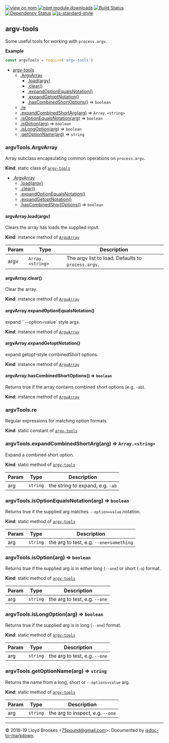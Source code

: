[![view on npm](https://img.shields.io/npm/v/argv-tools.svg)](https://www.npmjs.org/package/argv-tools)
[![npm module downloads](https://img.shields.io/npm/dt/argv-tools.svg)](https://www.npmjs.org/package/argv-tools)
[![Build Status](https://travis-ci.org/75lb/argv-tools.svg?branch=master)](https://travis-ci.org/75lb/argv-tools)
[![Dependency Status](https://badgen.net/david/dep/75lb/argv-tools)](https://david-dm.org/75lb/argv-tools)
[![js-standard-style](https://img.shields.io/badge/code%20style-standard-brightgreen.svg)](https://github.com/feross/standard)

<a name="module_argv-tools"></a>

## argv-tools
Some useful tools for working with `process.argv`.

**Example**  
```js
const argvTools = require('argv-tools')
```

* [argv-tools](#module_argv-tools)
    * [.ArgvArray](#module_argv-tools.ArgvArray)
        * [.load(argv)](#module_argv-tools.ArgvArray+load)
        * [.clear()](#module_argv-tools.ArgvArray+clear)
        * [.expandOptionEqualsNotation()](#module_argv-tools.ArgvArray+expandOptionEqualsNotation)
        * [.expandGetoptNotation()](#module_argv-tools.ArgvArray+expandGetoptNotation)
        * [.hasCombinedShortOptions()](#module_argv-tools.ArgvArray+hasCombinedShortOptions) ⇒ <code>boolean</code>
    * [.re](#module_argv-tools.re)
    * [.expandCombinedShortArg(arg)](#module_argv-tools.expandCombinedShortArg) ⇒ <code>Array.&lt;string&gt;</code>
    * [.isOptionEqualsNotation(arg)](#module_argv-tools.isOptionEqualsNotation) ⇒ <code>boolean</code>
    * [.isOption(arg)](#module_argv-tools.isOption) ⇒ <code>boolean</code>
    * [.isLongOption(arg)](#module_argv-tools.isLongOption) ⇒ <code>boolean</code>
    * [.getOptionName(arg)](#module_argv-tools.getOptionName) ⇒ <code>string</code>

<a name="module_argv-tools.ArgvArray"></a>

### argvTools.ArgvArray
Array subclass encapsulating common operations on `process.argv`.

**Kind**: static class of [<code>argv-tools</code>](#module_argv-tools)  

* [.ArgvArray](#module_argv-tools.ArgvArray)
    * [.load(argv)](#module_argv-tools.ArgvArray+load)
    * [.clear()](#module_argv-tools.ArgvArray+clear)
    * [.expandOptionEqualsNotation()](#module_argv-tools.ArgvArray+expandOptionEqualsNotation)
    * [.expandGetoptNotation()](#module_argv-tools.ArgvArray+expandGetoptNotation)
    * [.hasCombinedShortOptions()](#module_argv-tools.ArgvArray+hasCombinedShortOptions) ⇒ <code>boolean</code>

<a name="module_argv-tools.ArgvArray+load"></a>

#### argvArray.load(argv)
Clears the array has loads the supplied input.

**Kind**: instance method of [<code>ArgvArray</code>](#module_argv-tools.ArgvArray)  

| Param | Type | Description |
| --- | --- | --- |
| argv | <code>Array.&lt;string&gt;</code> | The argv list to load. Defaults to `process.argv`. |

<a name="module_argv-tools.ArgvArray+clear"></a>

#### argvArray.clear()
Clear the array.

**Kind**: instance method of [<code>ArgvArray</code>](#module_argv-tools.ArgvArray)  
<a name="module_argv-tools.ArgvArray+expandOptionEqualsNotation"></a>

#### argvArray.expandOptionEqualsNotation()
expand ``--option=value` style args.

**Kind**: instance method of [<code>ArgvArray</code>](#module_argv-tools.ArgvArray)  
<a name="module_argv-tools.ArgvArray+expandGetoptNotation"></a>

#### argvArray.expandGetoptNotation()
expand getopt-style combinedShort options.

**Kind**: instance method of [<code>ArgvArray</code>](#module_argv-tools.ArgvArray)  
<a name="module_argv-tools.ArgvArray+hasCombinedShortOptions"></a>

#### argvArray.hasCombinedShortOptions() ⇒ <code>boolean</code>
Returns true if the array contains combined short options (e.g. `-ab`).

**Kind**: instance method of [<code>ArgvArray</code>](#module_argv-tools.ArgvArray)  
<a name="module_argv-tools.re"></a>

### argvTools.re
Regular expressions for matching option formats.

**Kind**: static constant of [<code>argv-tools</code>](#module_argv-tools)  
<a name="module_argv-tools.expandCombinedShortArg"></a>

### argvTools.expandCombinedShortArg(arg) ⇒ <code>Array.&lt;string&gt;</code>
Expand a combined short option.

**Kind**: static method of [<code>argv-tools</code>](#module_argv-tools)  

| Param | Type | Description |
| --- | --- | --- |
| arg | <code>string</code> | the string to expand, e.g. `-ab` |

<a name="module_argv-tools.isOptionEqualsNotation"></a>

### argvTools.isOptionEqualsNotation(arg) ⇒ <code>boolean</code>
Returns true if the supplied arg matches `--option=value` notation.

**Kind**: static method of [<code>argv-tools</code>](#module_argv-tools)  

| Param | Type | Description |
| --- | --- | --- |
| arg | <code>string</code> | the arg to test, e.g. `--one=something` |

<a name="module_argv-tools.isOption"></a>

### argvTools.isOption(arg) ⇒ <code>boolean</code>
Returns true if the supplied arg is in either long (`--one`) or short (`-o`) format.

**Kind**: static method of [<code>argv-tools</code>](#module_argv-tools)  

| Param | Type | Description |
| --- | --- | --- |
| arg | <code>string</code> | the arg to test, e.g. `--one` |

<a name="module_argv-tools.isLongOption"></a>

### argvTools.isLongOption(arg) ⇒ <code>boolean</code>
Returns true if the supplied arg is in long (`--one`) format.

**Kind**: static method of [<code>argv-tools</code>](#module_argv-tools)  

| Param | Type | Description |
| --- | --- | --- |
| arg | <code>string</code> | the arg to test, e.g. `--one` |

<a name="module_argv-tools.getOptionName"></a>

### argvTools.getOptionName(arg) ⇒ <code>string</code>
Returns the name from a long, short or `--options=value` arg.

**Kind**: static method of [<code>argv-tools</code>](#module_argv-tools)  

| Param | Type | Description |
| --- | --- | --- |
| arg | <code>string</code> | the arg to inspect, e.g. `--one` |


* * *

&copy; 2018-19 Lloyd Brookes \<75pound@gmail.com\>. Documented by [jsdoc-to-markdown](https://github.com/75lb/jsdoc-to-markdown).
